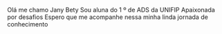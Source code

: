 Olá me chamo Jany Bety
Sou aluna do 1 º de ADS da UNIFIP
Apaixonada por desafios 
Espero que me acompanhe nessa minha linda jornada de conhecimento